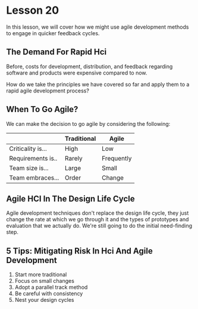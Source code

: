 # Lesson 20

In this lesson, we will cover how we might use agile development methods to engage in quicker feedback cycles.

## The Demand For Rapid Hci

Before, costs for development, distribution, and feedback regarding software and products were expensive compared to now.

How do we take the principles we have covered so far and apply them to a rapid agile development process?

## When To Go Agile?

We can make the decision to go agile by considering the following:

|                   | Traditional | Agile      |
| ----------------- | ----------- | ---------- |
| Criticality is... | High        | Low        |
| Requirements is.. | Rarely      | Frequently |
| Team size is...   | Large       | Small      |
| Team embraces...  | Order       | Change     |

## Agile HCI In The Design Life Cycle

Agile development techniques don't replace the design life cycle, they just change the rate at which we go through it and the types of prototypes and evaluation that we actually do. We're still going to do the initial need-finding step.

## 5 Tips: Mitigating Risk In Hci And Agile Development

1. Start more traditional
2. Focus on small changes
3. Adopt a parallel track method
4. Be careful with consistency
5. Nest your design cycles
